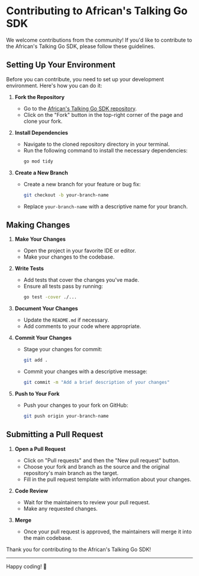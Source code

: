 
# Contributing to African's Talking Go SDK

We welcome contributions from the community! If you'd like to contribute to the African's Talking Go SDK, please follow these guidelines.

## Setting Up Your Environment

Before you can contribute, you need to set up your development environment. Here's how you can do it:

1. **Fork the Repository**
    - Go to the [African's Talking Go SDK repository](https://github.com/MikeMwita/africastalking-go).
    - Click on the "Fork" button in the top-right corner of the page and clone your fork.

    
3. **Install Dependencies**
    - Navigate to the cloned repository directory in your terminal.
    - Run the following command to install the necessary dependencies:
      ```bash
      go mod tidy
      ```

4. **Create a New Branch**
    - Create a new branch for your feature or bug fix:
      ```bash
      git checkout -b your-branch-name
      ```
    - Replace `your-branch-name` with a descriptive name for your branch.

## Making Changes

1. **Make Your Changes**
    - Open the project in your favorite IDE or editor.
    - Make your changes to the codebase.

2. **Write Tests**
    - Add tests that cover the changes you've made.
    - Ensure all tests pass by running:
      ```bash
      go test -cover ./...
      ```

3. **Document Your Changes**
    - Update the `README.md` if necessary.
    - Add comments to your code where appropriate.

4. **Commit Your Changes**
    - Stage your changes for commit:
      ```bash
      git add .
      ```
    - Commit your changes with a descriptive message:
      ```bash
      git commit -m "Add a brief description of your changes"
      ```

5. **Push to Your Fork**
    - Push your changes to your fork on GitHub:
      ```bash
      git push origin your-branch-name
      ```

## Submitting a Pull Request

1. **Open a Pull Request**
    - Click on "Pull requests" and then the "New pull request" button.
    - Choose your fork and branch as the source and the original repository's main branch as the target.
    - Fill in the pull request template with information about your changes.

2. **Code Review**
    - Wait for the maintainers to review your pull request.
    - Make any requested changes.

3. **Merge**
    - Once your pull request is approved, the maintainers will merge it into the main codebase.

Thank you for contributing to the African's Talking Go SDK!

---

 Happy coding! 🚀